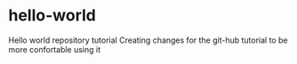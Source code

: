 # hello-world
Hello world repository tutorial
Creating changes for the git-hub tutorial to be more confortable using it

